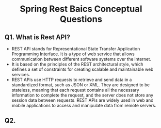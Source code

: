 <h1 Align="center">
  Spring Rest Baics Conceptual Questions
</h1>

## Q1. What is Rest API?
- REST API stands for Representational State Transfer Application Programming Interface. It is a type of web service that allows communication between different software systems over the internet.
- It is based on the principles of the REST architectural style, which defines a set of constraints for creating scalable and maintainable web services.
- REST APIs use HTTP requests to retrieve and send data in a standardized format, such as JSON or XML. They are designed to be stateless, meaning that each request contains all the necessary information to complete the request, and the server does not store any session data between requests. REST APIs are widely used in web and mobile applications to access and manipulate data from remote servers.


 ## Q2. 
